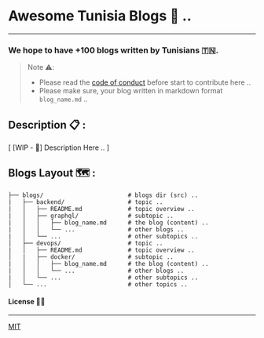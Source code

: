 # Awesome Tunisia Blogs 📕 .. 
---

### We hope to have +100 blogs written by Tunisians 🇹🇳.


>
> Note ⚠️: 
>   - Please read the [code of conduct](https://github.com/3imed-jaberi/awesome-tunisia-blogs/blob/master/CODE_OF_CONDUCT.md) before start to contribute here ..
>   - Please make sure, your blog written in markdown format `blog_name.md` .. 
>


## Description 📋 : 

[ [WIP - 🚧] Description Here .. ]


## Blogs Layout 🗺 :

```shell
├── blogs/                        # blogs dir (src) ..
|   ├── backend/                  # topic ..
|   │   ├── README.md             # topic overview ..
|   │   ├── graphql/              # subtopic ..
|   │   │   ├── blog_name.md      # the blog (content) ..
|   │   │   └── ...               # other blogs ..
|   │   └── ...                   # other subtopics ..
│   ├── devops/                   # topic ..
|   │   ├── README.md             # topic overview ..
│   |   ├── docker/               # subtopic ..
|   │   │   ├── blog_name.md      # the blog (content) ..
|   │   │   └── ...               # other blogs ..
|   │   └── ...                   # other subtopics ..
│   └── ...                       # other topics ..
```


#### License 🙏🏻
---
[MIT](https://choosealicense.com/licenses/mit/)